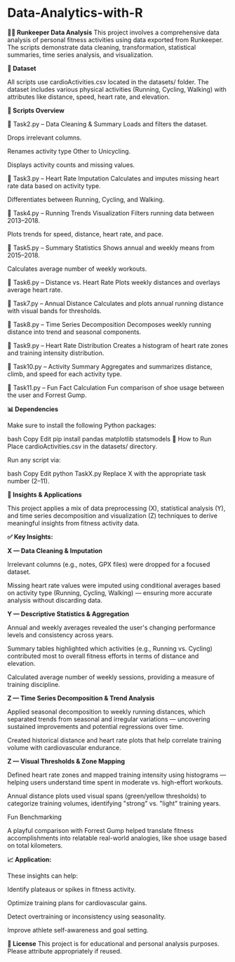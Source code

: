 # Data-Analytics-with-R
**🏃‍♂️ Runkeeper Data Analysis**
This project involves a comprehensive data analysis of personal fitness activities using data exported from Runkeeper. The scripts demonstrate data cleaning, transformation, statistical summaries, time series analysis, and visualization.

**📁 Dataset**

All scripts use cardioActivities.csv located in the datasets/ folder. The dataset includes various physical activities (Running, Cycling, Walking) with attributes like distance, speed, heart rate, and elevation.

**📜 Scripts Overview**

🔹 Task2.py – Data Cleaning & Summary
Loads and filters the dataset.

Drops irrelevant columns.

Renames activity type Other to Unicycling.

Displays activity counts and missing values.

🔹 Task3.py – Heart Rate Imputation
Calculates and imputes missing heart rate data based on activity type.

Differentiates between Running, Cycling, and Walking.

🔹 Task4.py – Running Trends Visualization
Filters running data between 2013–2018.

Plots trends for speed, distance, heart rate, and pace.

🔹 Task5.py – Summary Statistics
Shows annual and weekly means from 2015–2018.

Calculates average number of weekly workouts.

🔹 Task6.py – Distance vs. Heart Rate
Plots weekly distances and overlays average heart rate.

🔹 Task7.py – Annual Distance
Calculates and plots annual running distance with visual bands for thresholds.

🔹 Task8.py – Time Series Decomposition
Decomposes weekly running distance into trend and seasonal components.

🔹 Task9.py – Heart Rate Distribution
Creates a histogram of heart rate zones and training intensity distribution.

🔹 Task10.py – Activity Summary
Aggregates and summarizes distance, climb, and speed for each activity type.

🔹 Task11.py – Fun Fact Calculation
Fun comparison of shoe usage between the user and Forrest Gump.


**📊 Dependencies**

Make sure to install the following Python packages:

bash
Copy
Edit
pip install pandas matplotlib statsmodels
📌 How to Run
Place cardioActivities.csv in the datasets/ directory.

Run any script via:

bash
Copy
Edit
python TaskX.py
Replace X with the appropriate task number (2–11).

**🧠 Insights & Applications**

This project applies a mix of data preprocessing (X), statistical analysis (Y), and time series decomposition and visualization (Z) techniques to derive meaningful insights from fitness activity data.

**✅ Key Insights:**

**X — Data Cleaning & Imputation**

Irrelevant columns (e.g., notes, GPX files) were dropped for a focused dataset.

Missing heart rate values were imputed using conditional averages based on activity type (Running, Cycling, Walking) — ensuring more accurate analysis without discarding data.

**Y — Descriptive Statistics & Aggregation**

Annual and weekly averages revealed the user's changing performance levels and consistency across years.

Summary tables highlighted which activities (e.g., Running vs. Cycling) contributed most to overall fitness efforts in terms of distance and elevation.

Calculated average number of weekly sessions, providing a measure of training discipline.

**Z — Time Series Decomposition & Trend Analysis**

Applied seasonal decomposition to weekly running distances, which separated trends from seasonal and irregular variations — uncovering sustained improvements and potential regressions over time.

Created historical distance and heart rate plots that help correlate training volume with cardiovascular endurance.

**Z — Visual Thresholds & Zone Mapping**

Defined heart rate zones and mapped training intensity using histograms — helping users understand time spent in moderate vs. high-effort workouts.

Annual distance plots used visual spans (green/yellow thresholds) to categorize training volumes, identifying "strong" vs. "light" training years.

Fun Benchmarking

A playful comparison with Forrest Gump helped translate fitness accomplishments into relatable real-world analogies, like shoe usage based on total kilometers.

**📈 Application:**

These insights can help:

Identify plateaus or spikes in fitness activity.

Optimize training plans for cardiovascular gains.

Detect overtraining or inconsistency using seasonality.

Improve athlete self-awareness and goal setting.



**📌 License**
This project is for educational and personal analysis purposes. Please attribute appropriately if reused.

